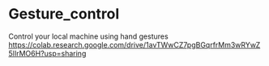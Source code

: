 # Gesture_control
Control your local machine using hand gestures
https://colab.research.google.com/drive/1avTWwCZ7pgBGqrfrMm3wRYwZ5lIrMO6H?usp=sharing
